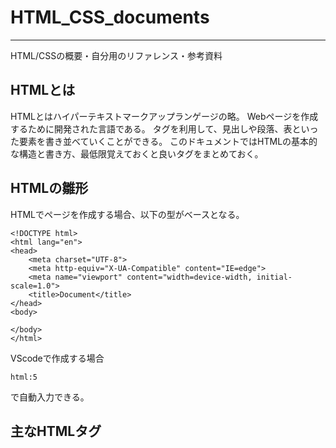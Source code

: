 # HTML_CSS_documents
***

HTML/CSSの概要・自分用のリファレンス・参考資料  

## HTMLとは

HTMLとはハイパーテキストマークアップランゲージの略。
Webページを作成するために開発された言語である。
タグを利用して、見出しや段落、表といった要素を書き並べていくことができる。
このドキュメントではHTMLの基本的な構造と書き方、最低限覚えておくと良いタグをまとめておく。

## HTMLの雛形

HTMLでページを作成する場合、以下の型がベースとなる。 

```
<!DOCTYPE html>
<html lang="en">
<head>
    <meta charset="UTF-8">
    <meta http-equiv="X-UA-Compatible" content="IE=edge">
    <meta name="viewport" content="width=device-width, initial-scale=1.0">
    <title>Document</title>
</head>
<body>
    
</body>
</html>
```

VScodeで作成する場合 
```
html:5
```
で自動入力できる。

## 主なHTMLタグ

